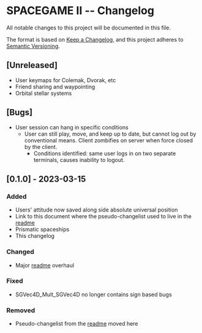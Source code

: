 # SPACEGAME II -- Changelog

All notable changes to this project will be documented in this file.

The format is based on [Keep a Changelog](https://keepachangelog.com/en/1.0.0/),
and this project adheres to [Semantic Versioning](https://semver.org/spec/v2.0.0.html).

## [Unreleased]
- User keymaps for Colemak, Dvorak, etc
- Friend sharing and waypointing
- Orbital stellar systems

## [Bugs]
- User session can hang in specific conditions
    - User can still play, move, and keep up to date, but cannot log out by conventional means. Client zombifies on server when force closed by the client.
        - Conditions identified: same user logs in on two separate terminals, causes inability to logout.

## [0.1.0] - 2023-03-15

### Added
- Users' attitude now saved along side absolute universal position
- Link to this document where the pseudo-changelist used to live in the [readme](readme.md)
- Prismatic spaceships
- This changelog

### Changed
- Major [readme](readme.md) overhaul

### Fixed
- SGVec4D_Mult_SGVec4D no longer contains sign based bugs

### Removed
- Pseudo-changelist from the [readme](readme.md) moved here
